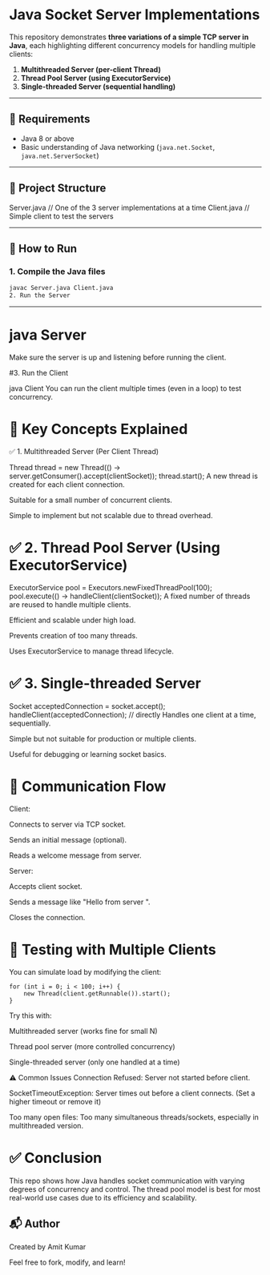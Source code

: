 # Java Socket Server Implementations

This repository demonstrates **three variations of a simple TCP server in Java**, each highlighting different concurrency models for handling multiple clients:

1. **Multithreaded Server (per-client Thread)**
2. **Thread Pool Server (using ExecutorService)**
3. **Single-threaded Server (sequential handling)**

---

## 🔧 Requirements

- Java 8 or above
- Basic understanding of Java networking (`java.net.Socket`, `java.net.ServerSocket`)

---

## 📁 Project Structure

Server.java // One of the 3 server implementations at a time
Client.java // Simple client to test the servers

---

## 🚀 How to Run

### 1. Compile the Java files

```bash
javac Server.java Client.java
2. Run the Server
```
---
# java Server
Make sure the server is up and listening before running the client.

#3. Run the Client

java Client
You can run the client multiple times (even in a loop) to test concurrency.

# 🧠 Key Concepts Explained
✅ 1. Multithreaded Server (Per Client Thread)

Thread thread = new Thread(() -> server.getConsumer().accept(clientSocket));
thread.start();
A new thread is created for each client connection.

Suitable for a small number of concurrent clients.

Simple to implement but not scalable due to thread overhead.

# ✅ 2. Thread Pool Server (Using ExecutorService)

ExecutorService pool = Executors.newFixedThreadPool(100);
pool.execute(() -> handleClient(clientSocket));
A fixed number of threads are reused to handle multiple clients.

Efficient and scalable under high load.

Prevents creation of too many threads.

Uses ExecutorService to manage thread lifecycle.

# ✅ 3. Single-threaded Server

Socket acceptedConnection = socket.accept();
handleClient(acceptedConnection); // directly
Handles one client at a time, sequentially.

Simple but not suitable for production or multiple clients.

Useful for debugging or learning socket basics.

# 📡 Communication Flow
Client:

Connects to server via TCP socket.

Sends an initial message (optional).

Reads a welcome message from server.

Server:

Accepts client socket.

Sends a message like "Hello from server <IP>".

Closes the connection.

# 🧪 Testing with Multiple Clients
You can simulate load by modifying the client:

```
for (int i = 0; i < 100; i++) {
    new Thread(client.getRunnable()).start();
}
```
Try this with:

Multithreaded server (works fine for small N)

Thread pool server (more controlled concurrency)

Single-threaded server (only one handled at a time)

⚠️ Common Issues
Connection Refused: Server not started before client.

SocketTimeoutException: Server times out before a client connects. (Set a higher timeout or remove it)

Too many open files: Too many simultaneous threads/sockets, especially in multithreaded version.

# ✅ Conclusion
This repo shows how Java handles socket communication with varying degrees of concurrency and control. The thread pool model is best for most real-world use cases due to its efficiency and scalability.

## 📬 Author
Created by Amit Kumar

Feel free to fork, modify, and learn!
